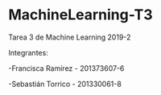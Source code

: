 # MachineLearning-T3
Tarea 3 de Machine Learning 2019-2

Integrantes:
  
  -Francisca Ramírez - 201373607-6
  
  -Sebastián Torrico - 201330061-8
